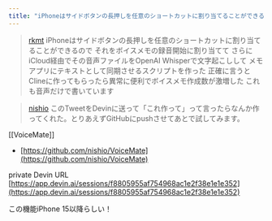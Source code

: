 ```yaml
---
title: "iPhoneはサイドボタンの長押しを任意のショートカットに割り当てることができる"
---
```



> [rkmt](https://x.com/rkmt/status/1888453949377958073) iPhoneはサイドボタンの長押しを任意のショートカットに割り当てることができるので それをボイスメモの録音開始に割り当てて
>  さらにiCloud経由でその音声ファイルをOpenAI Whisperで文字起こしして メモアプリにテキストとして同期させるスクリプトを作った
>  正確に言うとClineに作ってもらったら異常に便利でボイスメモ作成数が激増した これも音声だけで書いています

> [nishio](https://x.com/nishio/status/1888453949377958073) このTweetをDevinに送って「これ作って」って言ったらなんか作ってくれた。とりあえずGitHubにpushさせてあとで試してみます。

[[VoiceMate]]
- [https://github.com/nishio/VoiceMate](https://github.com/nishio/VoiceMate)

private Devin URL [https://app.devin.ai/sessions/f8805955af754968ac1e2f38e1e1e352](https://app.devin.ai/sessions/f8805955af754968ac1e2f38e1e1e352)

この機能iPhone 15以降らしい！
